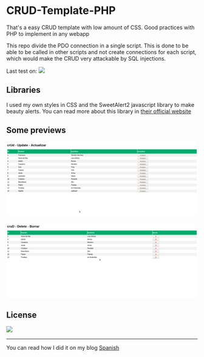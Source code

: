 # CRUD-Template-PHP
That's a easy CRUD template with low amount of CSS. Good practices with PHP to implement in any webapp

This repo divide the PDO connection in a single script. This is done to be able to be called in other scripts and not create connections for each script, which would make the CRUD very attackable by SQL injections.

Last test on: ![](https://img.shields.io/badge/php-7.4-blue)

## Libraries
I used my own styles in CSS and the SweetAlert2 javascript library to make beauty alerts. You can read more about this library in [their official website](https://sweetalert2.github.io/)

## Some previews

![](https://raw.githubusercontent.com/fcoterroba/CRUD-Template-PHP/main/Peek%2028-07-2021%2013-17.gif)

![](https://raw.githubusercontent.com/fcoterroba/CRUD-Template-PHP/main/Peek%2028-07-2021%2013-29.gif)

## License
![](https://camo.githubusercontent.com/d0d70769aea5e22ae5b37d31297a93214b3fbf0c25f24e5ab4f089651fc410d7/68747470733a2f2f696d672e736869656c64732e696f2f62616467652f4c6963656e73652d47504c76332d7265642e737667)

---

You can read how I did it on my blog [Spanish](www.fcoterroba.com/proyecto-php-basico-como-hacer-crud-mejor-manera-posible)
